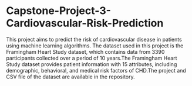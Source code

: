 # Capstone-Project-3-Cardiovascular-Risk-Prediction
This project aims to predict the risk of cardiovascular disease in patients using machine learning algorithms. The dataset used in this project is the Framingham Heart Study dataset, which contains data from 3390 participants collected over a period of 10 years.The Framingham Heart Study dataset provides patient information with 15 attributes, including demographic, behavioral, and medical risk factors of CHD.The project and CSV file of the dataset are available in the repository.
